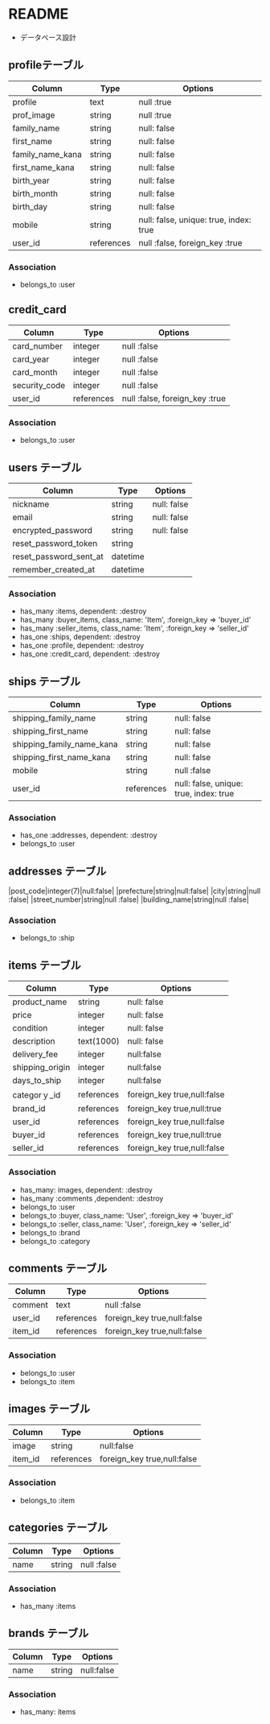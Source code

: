 # README


* データベース設計
## profileテーブル
|Column|Type|Options|
|------|----|-------|
|profile|text|null :true|
|prof_image|string|null :true|
|family_name|string|null: false|
|first_name|string|null: false|
|family_name_kana|string|null: false|
|first_name_kana|string|null: false|
|birth_year|string|null: false|
|birth_month|string|null: false|
|birth_day|string|null: false|
|mobile|string|null: false, unique: true, index: true|
|user_id|references|null :false, foreign_key :true|
### Association
 - belongs_to :user


## credit_card
|Column|Type|Options|
|------|----|-------|
|card_number|integer|null :false|
|card_year|integer|null :false|
|card_month|integer|null :false|
|security_code|integer|null :false|
|user_id|references|null :false, foreign_key :true|
### Association
 - belongs_to :user


## users テーブル
|Column|Type|Options|
|------|----|-------|
|nickname|string|null: false|
|email|string|null: false|
|encrypted_password|string| null: false|
|reset_password_token|string|
|reset_password_sent_at|datetime
|remember_created_at|datetime|
### Association
 - has_many :items, dependent: :destroy
 - has_many :buyer_items, class_name: 'Item', :foreign_key => 'buyer_id'
 - has_many :seller_items, class_name: 'Item', :foreign_key => 'seller_id'
 - has_one :ships, dependent: :destroy
 - has_one :profile, dependent: :destroy
 - has_one :credit_card, dependent: :destroy


## ships テーブル
|Column|Type|Options|
|------|----|-------|
|shipping_family_name|string|null: false|
|shipping_first_name|string|null: false|
|shipping_family_name_kana|string|null: false|
|shipping_first_name_kana|string|null: false|
|mobile|string|null :false|
|user_id|references|null: false, unique: true, index: true|
### Association
 - has_one :addresses, dependent: :destroy
 - belongs_to :user

## addresses テーブル
|post_code|integer(7)|null:false|
|prefecture|string|null:false|
|city|string|null :false|
|street_number|string|null :false|
|building_name|string|null :false|
### Association
 - belongs_to :ship


## items テーブル
|Column|Type|Options|
|------|----|-------|
|product_name|string|null: false|
|price|integer|null: false|
|condition|integer|null: false|
|description|text(1000)|null: false|
|delivery_fee|integer|null:false|
|shipping_origin|integer|null:false|
|days_to_ship|integer|null:false|
|categorｙ_id|references|foreign_key true,null:false|
|brand_id|references|foreign_key true,null:true|
|user_id|references|foreign_key true,null:false|
|buyer_id|references|foreign_key true,null:true|
|seller_id|references|foreign_key true,null:false|
### Association
 - has_many: images, dependent: :destroy
 - has_many :comments ,dependent: :destroy
 - belongs_to :user
 - belongs_to :buyer, class_name: 'User', :foreign_key => 'buyer_id'
 - belongs_to :seller, class_name: 'User', :foreign_key => 'seller_id'
 - belongs_to :brand
 - belongs_to :category

## comments テーブル
|Column|Type|Options|
|------|----|-------|
|comment|text|null :false|
|user_id|references|foreign_key true,null:false|
|item_id|references|foreign_key true,null:false|
### Association
 - belongs_to :user
 - belongs_to :item


## images テーブル
|Column|Type|Options|
|------|----|-------|
|image|string|null:false|
|item_id|references|foreign_key true,null:false|
### Association
 - belongs_to :item


## categories テーブル
|Column|Type|Options|
|------|----|-------|
|name|string|null :false|
### Association
 - has_many :items


## brands テーブル
|Column|Type|Options|
|------|----|-------|
|name|string|null:false|
### Association
 - has_many: items